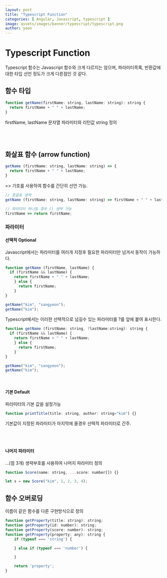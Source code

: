 ```yaml
---
layout: post
title: "Typescript Function" 
categories: [ Angular, Javascript, typescript ]
image: assets/images/banner/typescript/typescript.png
author: yeon
---
```


# Typescript Function
Typescript 함수는 Javascript 함수와 크게 다르지는 않으며, 파라미터목록, 반환값에 대한 타입 선언 정도가 크게 다른점인 것 같다.

## 함수 타입
```javascript
function getName(firstName: string, lastName: string): string {
  return firstName + " " + lastName;
}
```
firstName, lastName 문자열 파라미터와 리턴값 string 정의

<br><br>

## 화살표 함수 (arrow function)
```javascript
getName (firstName: string, lastName: string) => {
  return firstName + " " + lastName;
}
```
=> 기호를 사용하여 함수를 간단히 선언 가능.

```javascript
// 중괄호 생략
getName (firstName: string, lastName: string) => firstName + " " + lastName;

// 파라미터 하나일 경우 () 생략 가능
firstName => return firstName;
```

### 파라미터

#### 선택적 Optional
Javascript에서는 파라미터를 여러개 지정후 필요한 파라미터만 넘겨서 동작이 가능하다.
```javascript
function getName (firstName, lastName) {
  if (firstName && lastName) {
    return firstName + " " + lastName;
    } else {
      return firstName;
    }
}

getName("kim", "sangyeon");
getName("kim");
```

Typescript에서는 이러한 선택적으로 넘길수 있는 파라미터를 ?를 앞에 붙여 표시한다.
```javascript
function getName (firstName: string, ?lastName:string): string {
  if (firstName && lastName) {
    return firstName + " " + lastName;
    } else {
      return firstName;
    }
}

getName("kim", "sangyeon");
getName("kim");
```

<br>

#### 기본 Default
파라미터의 기본 값을 설정가능
```javascript
function printTitle(title: string, author: string="kim") {}
```
기본값이 지정된 파라미터가 마지막에 올경우 선택적 파라미터로 간주.

<br><br>

#### 나머지 파라미터
...(점 3개) 생략부호를 사용하여 나머지 파라미터 정의
```javascript
function Score(name: string, ...score: number[]) {}

let s = new Score("kim", 1, 2, 3, 4);
```

## 함수 오버로딩
이름이 같은 함수를 다른 구현방식으로 정의
```javascript
function getProperty(title: string): string;
function getProperty(id: number): string;
function getProperty(score: number): string;
function getProperty(property: any): string {
    if (typeof === 'string') {

    } else if (typeof === 'number') {

    }

    return 'property';
}
```





<br><br><br>
